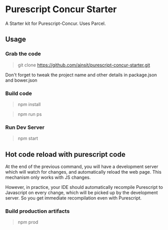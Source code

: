 # Purescript Concur Starter

A Starter kit for Purescript-Concur. Uses Parcel.

## Usage

### Grab the code

> git clone https://github.com/ajnsit/purescript-concur-starter.git

Don't forget to tweak the project name and other details in package.json and bower.json

### Build code

> npm install

> npm run ps

### Run Dev Server

> npm start

## Hot code reload with purescript code

At the end of the previous command, you will have a development server
which will watch for changes, and automatically reload the web page.
This mechanism only works with JS changes.

However, in practice, your IDE should automatically recompile Purescript to
Javascript on every change, which will be picked up by the development server.
So you get immediate recompilation even with Purescript.

### Build production artifacts

> npm prod
